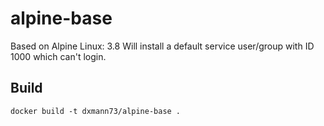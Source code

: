 alpine-base
==============

Based on Alpine Linux: 3.8
Will install a default service user/group with ID 1000 which can't login.

Build
--------
```
docker build -t dxmann73/alpine-base .
```

